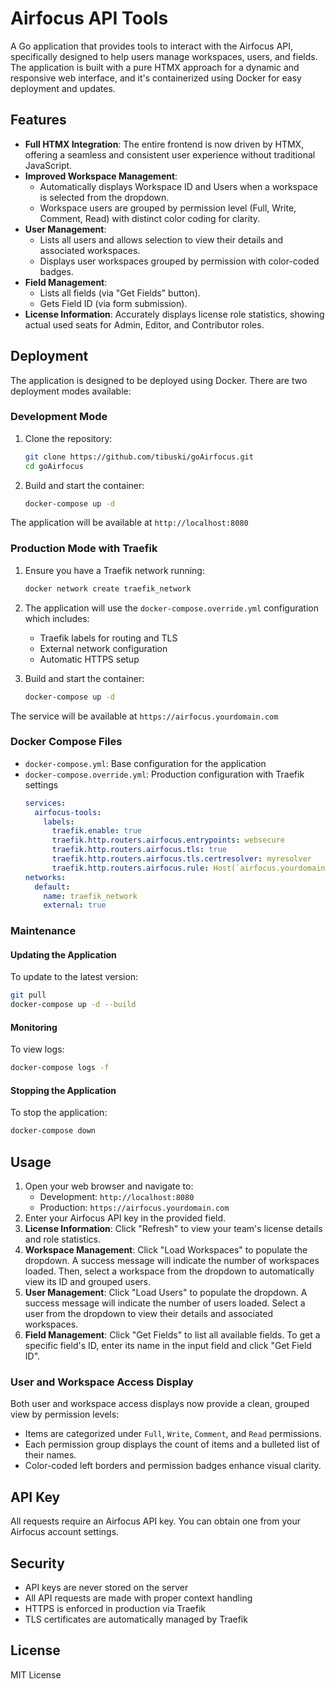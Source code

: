# Airfocus API Tools

A Go application that provides tools to interact with the Airfocus API, specifically designed to help users manage workspaces, users, and fields. The application is built with a pure HTMX approach for a dynamic and responsive web interface, and it's containerized using Docker for easy deployment and updates.

## Features

- **Full HTMX Integration**: The entire frontend is now driven by HTMX, offering a seamless and consistent user experience without traditional JavaScript.
- **Improved Workspace Management**:
  - Automatically displays Workspace ID and Users when a workspace is selected from the dropdown.
  - Workspace users are grouped by permission level (Full, Write, Comment, Read) with distinct color coding for clarity.
- **User Management**:
  - Lists all users and allows selection to view their details and associated workspaces.
  - Displays user workspaces grouped by permission with color-coded badges.
- **Field Management**:
  - Lists all fields (via "Get Fields" button).
  - Gets Field ID (via form submission).
- **License Information**: Accurately displays license role statistics, showing actual used seats for Admin, Editor, and Contributor roles.

## Deployment

The application is designed to be deployed using Docker. There are two deployment modes available:

### Development Mode

1. Clone the repository:
   ```bash
   git clone https://github.com/tibuski/goAirfocus.git
   cd goAirfocus
   ```

2. Build and start the container:
   ```bash
   docker-compose up -d
   ```

The application will be available at `http://localhost:8080`

### Production Mode with Traefik

1. Ensure you have a Traefik network running:
   ```bash
   docker network create traefik_network
   ```

2. The application will use the `docker-compose.override.yml` configuration which includes:
   - Traefik labels for routing and TLS
   - External network configuration
   - Automatic HTTPS setup

3. Build and start the container:
   ```bash
   docker-compose up -d
   ```

The service will be available at `https://airfocus.yourdomain.com`

### Docker Compose Files

- `docker-compose.yml`: Base configuration for the application
- `docker-compose.override.yml`: Production configuration with Traefik settings
  ```yaml
  services:
    airfocus-tools:
      labels:
        traefik.enable: true
        traefik.http.routers.airfocus.entrypoints: websecure
        traefik.http.routers.airfocus.tls: true
        traefik.http.routers.airfocus.tls.certresolver: myresolver
        traefik.http.routers.airfocus.rule: Host(`airfocus.yourdomain.com`)
  networks:
    default:
      name: traefik_network
      external: true
  ```

### Maintenance

#### Updating the Application

To update to the latest version:
```bash
git pull
docker-compose up -d --build
```

#### Monitoring

To view logs:
```bash
docker-compose logs -f
```

#### Stopping the Application

To stop the application:
```bash
docker-compose down
```

## Usage

1. Open your web browser and navigate to:
   - Development: `http://localhost:8080`
   - Production: `https://airfocus.yourdomain.com`
2. Enter your Airfocus API key in the provided field.
3. **License Information**: Click "Refresh" to view your team's license details and role statistics.
4. **Workspace Management**: Click "Load Workspaces" to populate the dropdown. A success message will indicate the number of workspaces loaded. Then, select a workspace from the dropdown to automatically view its ID and grouped users.
5. **User Management**: Click "Load Users" to populate the dropdown. A success message will indicate the number of users loaded. Select a user from the dropdown to view their details and associated workspaces.
6. **Field Management**: Click "Get Fields" to list all available fields. To get a specific field's ID, enter its name in the input field and click "Get Field ID".

### User and Workspace Access Display

Both user and workspace access displays now provide a clean, grouped view by permission levels:

- Items are categorized under `Full`, `Write`, `Comment`, and `Read` permissions.
- Each permission group displays the count of items and a bulleted list of their names.
- Color-coded left borders and permission badges enhance visual clarity.

## API Key

All requests require an Airfocus API key. You can obtain one from your Airfocus account settings.

## Security

- API keys are never stored on the server
- All API requests are made with proper context handling
- HTTPS is enforced in production via Traefik
- TLS certificates are automatically managed by Traefik

## License

MIT License
